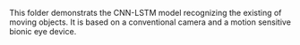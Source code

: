This folder demonstrats the CNN-LSTM model recognizing the existing of moving objects. It is based on a conventional camera and a motion sensitive bionic eye device.

